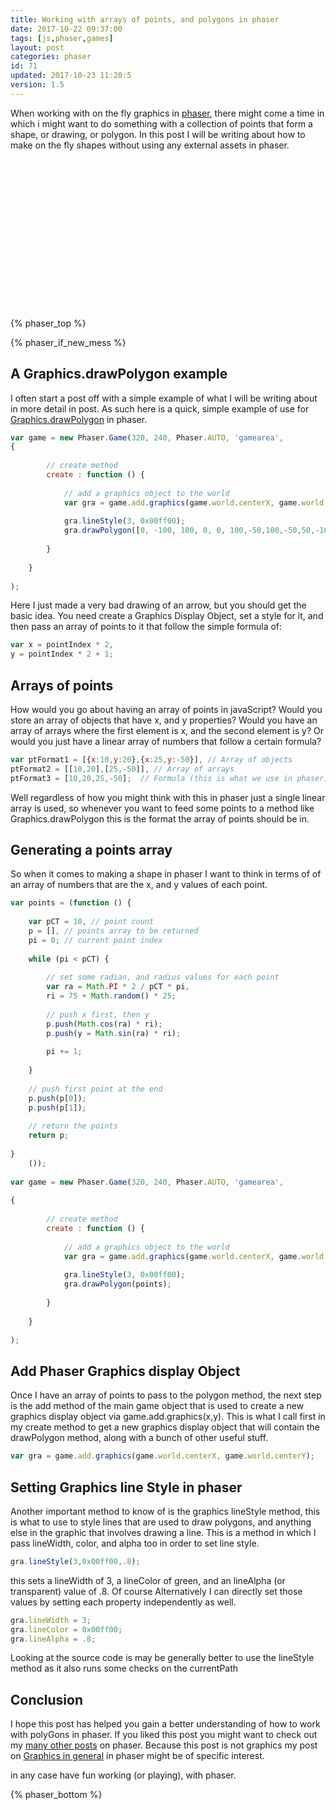 ```yaml
---
title: Working with arrays of points, and polygons in phaser
date: 2017-10-22 09:37:00
tags: [js,phaser,games]
layout: post
categories: phaser
id: 71
updated: 2017-10-23 11:20:5
version: 1.5
---
```


When working with on the fly graphics in [phaser](http://phaser.io/), there might come a time in which i might want to do something with a collection of points that form a shape, or drawing, or polygon. In this post I will be writing about how to make on the fly shapes without using any external assets in phaser.

<!-- more -->

<!-- demo app -->
<div id="gamearea" style="width:320px;height:240px;margin-left:auto;margin-right:auto;"></div>
<script>
// Poly Model Example
var PM = (function () {

    var api = {

        pointCount : 10,

        // the points
        points : [],

        // parallel array of delta values for the points
        data : [],

        // set the staring status of points
        setPoints : function () {

            // current point index
            var pi = 0,
            data;

            this.points = [];

            // set the values for each point
            this.setData();
            while (pi < this.pointCount) {

                data = this.data[pi];

                // push x first, then y
                this.points.push(Math.floor(Math.cos(data.radian) * data.radius));
                this.points.push(Math.floor(y = Math.sin(data.radian) * data.radius));

                pi += 1;

            }

            // push first point at the end
            this.points.push(this.points[0]);
            this.points.push(this.points[1]);

        },

        // set data values
        setData : function () {

            var i = 0;

            this.data = [];
            while (i < this.pointCount) {

                this.data.push({

                    radius : 80,
                    radian : Math.PI * 2 / this.pointCount * i,
                    deltaRadius : 1 - Math.floor(Math.random() * 2) * 2,
                    radiusMin : 70,
                    radiusMax : 90,
                    rate : 15 + Math.floor(85 * Math.random()),
                    lastTime : new Date(),
                    prop : Math.random() * .25 + .25

                });

                i += 1;

            }

        },

        update : function () {

            var i = 0,
            roll,
            now,
            data;
            while (i < this.pointCount) {

                data = this.data[i];

                now = new Date();
                roll = Math.random();

                if (roll < data.prop) {

                    data.rate = 15 + Math.floor(85 * Math.random())

                }

                if (now - data.lastTime >= data.rate) {

                    data.radius += data.deltaRadius;

                    if (data.radius <= data.radiusMin) {

                        data.radius = data.radiusMin;
                        data.deltaRadius = 1;

                    }

                    if (data.radius >= data.radiusMax) {

                        data.radius = data.radiusMax;
                        data.deltaRadius = -1;

                    }

                    this.points[i * 2] = Math.cos(data.radian) * data.radius;
                    this.points[i * 2 + 1] = Math.sin(data.radian) * data.radius;

                    data.lastTime = now;
                }

                i += 1;

            }

            // splice out the last point
            // and set it to the first point
            this.points.splice(this.points.length - 2, 1, this.points[0]);
            this.points.splice(this.points.length - 1, 1, this.points[1]);

        }

    };

    return api;

}
    ());

var game = new Phaser.Game(320, 240, Phaser.AUTO, 'gamearea', {

        // create method
        create : function () {

            // add a graphics object to the world
            var gra = game.add.graphics(game.world.centerX, game.world.centerY);

            PM.setPoints();

        },

        update : function () {

            var gra = game.world.children[0];

            gra.clear();

            PM.update();

            gra.lineStyle(6, 0x000080);

            gra.drawPolygon(PM.points);

        }

    }, true);
</script>

{% phaser_top %}

{% phaser_if_new_mess %}

## A Graphics.drawPolygon example

I often start a post off with a simple example of what I will be writing about in more detail in post. As such here is a quick, simple example of use for [Graphics.drawPolygon](http://phaser.io/docs/2.6.2/Phaser.Graphics.html#drawPolygon) in phaser.

```js
var game = new Phaser.Game(320, 240, Phaser.AUTO, 'gamearea', 
{
 
        // create method
        create : function () {
 
            // add a graphics object to the world
            var gra = game.add.graphics(game.world.centerX, game.world.centerY);
 
            gra.lineStyle(3, 0x00ff00);
            gra.drawPolygon([0, -100, 100, 0, 0, 100,-50,100,-50,50,-100,50,-100,-50,-50,-50,-50,-100,0,-100]);
 
        }
 
    }
 
);
```

Here I just made a very bad drawing of an arrow, but you should get the basic idea. You need create a Graphics Display Object, set a style for it, and then pass an array of points to it that follow the simple formula of:

```js
var x = pointIndex * 2,
y = pointIndex * 2 + 1;
```
## Arrays of points

How would you go about having an array of points in javaScript? Would you store an array of objects that have x, and y properties? Would you have an array of arrays where the first element is x, and the second element is y? Or would you just have a linear array of numbers that follow a certain formula?

```js
var ptFormat1 = [{x:10,y:20},{x:25,y:-50}], // Array of objects
ptFormat2 = [[10,20],[25,-50]], // Array of arrays
ptFormat3 = [10,20,25,-50];  // Formula (this is what we use in phaser)
```

Well regardless of how you might think with this in phaser just a single linear array is used, so whenever you want to feed some points to a method like Graphics.drawPolygon this is the format the array of points should be in.

## Generating a points array

So when it comes to making a shape in phaser I want to think in terms of of an array of numbers that are the x, and y values of each point.

```js
var points = (function () {
 
    var pCT = 10, // point count
    p = [], // points array to be returned
    pi = 0; // current point index
 
    while (pi < pCT) {
 
        // set some radian, and radius values for each point
        var ra = Math.PI * 2 / pCT * pi,
        ri = 75 + Math.random() * 25;
 
        // push x first, then y
        p.push(Math.cos(ra) * ri);
        p.push(y = Math.sin(ra) * ri);
 
        pi += 1;
 
    }
 
    // push first point at the end
    p.push(p[0]);
    p.push(p[1]);
 
    // return the points
    return p;
 
}
    ());
 
var game = new Phaser.Game(320, 240, Phaser.AUTO, 'gamearea', 
 
{
 
        // create method
        create : function () {
 
            // add a graphics object to the world
            var gra = game.add.graphics(game.world.centerX, game.world.centerY);
 
            gra.lineStyle(3, 0x00ff00);
            gra.drawPolygon(points);
 
        }
 
    }
 
);
```

## Add Phaser Graphics display Object

Once I have an array of points to pass to the polygon method, the next step is the add method of the main game object that is used to create a new graphics display object via game.add.graphics(x,y). This is what I call first in my create method to get a new graphics display object that will contain the drawPolygon method, along with a bunch of other useful stuff.

```js
var gra = game.add.graphics(game.world.centerX, game.world.centerY);
```

## Setting Graphics line Style in phaser

Another important method to know of is the graphics lineStyle method, this is what to use to style lines that are used to draw polygons, and anything else in the graphic that involves drawing a line. This is a method in which I pass lineWidth, color, and alpha too in order to set line style.

```js
gra.lineStyle(3,0x00ff00,.8);
```

this sets a lineWidth of 3, a lineColor of green, and an lineAlpha (or transparent) value of .8. Of course Alternatively I can directly set those values by setting each property independently as well.

```js
gra.lineWidth = 3;
gra.lineColor = 0x00ff00;
gra.lineAlpha = .8;
```

Looking at the source code is may be generally better to use the lineStyle method as it also runs some checks on the currentPath

## Conclusion

I hope this post has helped you gain a better understanding of how to work with polyGons in phaser. If you liked this post you might want to check out my [many other posts](/categories/phaser/) on phaser. Because this post is not graphics my post on [Graphics in general](/2017/10/21/phaser-graphics/) in phaser might be of specific interest.

in any case have fun working (or playing), with phaser.

{% phaser_bottom %}